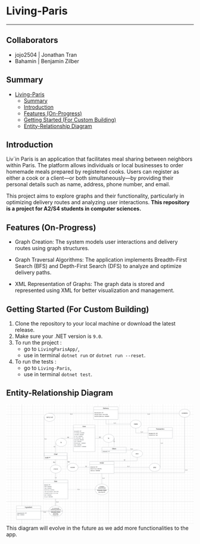 # Living-Paris

---

## Collaborators 
- jojo2504 | Jonathan Tran
- Bahamin | Benjamin Zilber

## Summary
- [Living-Paris](#living-paris)
  - [Summary](#summary)
  - [Introduction](#introduction)
  - [Features (On-Progress)](#features-on-progress)
  - [Getting Started (For Custom Building)](#getting-started-for-custom-building)
  - [Entity-Relationship Diagram](#entity-relationship-diagram)

## Introduction
Liv`in Paris is an application that facilitates meal sharing between neighbors within Paris. The platform allows individuals or local businesses to order homemade meals prepared by registered cooks. Users can register as either a cook or a client—or both simultaneously—by providing their personal details such as name, address, phone number, and email.

This project aims to explore graphs and their functionality, particularly in optimizing delivery routes and analyzing user interactions.
**This repository is a project for A2/S4 students in computer sciences.**

## Features (On-Progress)
- Graph Creation: The system models user interactions and delivery routes using graph structures.

- Graph Traversal Algorithms: The application implements Breadth-First Search (BFS) and Depth-First Search (DFS) to analyze and optimize delivery paths.

- XML Representation of Graphs: The graph data is stored and represented using XML for better visualization and management.


## Getting Started (For Custom Building)
1. Clone the repository to your local machine or download the latest release.
2. Make sure your .NET version is `9.0`.
3. To run the project : 
    - go to `LivingParisApp/`,
    - use in terminal `dotnet run` or `dotnet run --reset`.
4. To run the tests :
    - go to `Living-Paris`,
    - use in terminal `dotnet test`.

## Entity-Relationship Diagram
![Entity Association Diagram](/markdownassets/Image/Entity_Association_Diagram.png)
This diagram will evolve in the future as we add more functionalities to the app.
